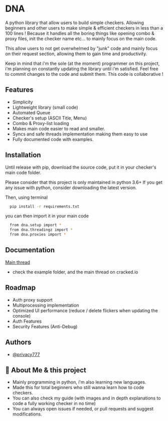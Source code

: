 
# DNA

A python library that allow users to build simple checkers. Allowing beginners and other users to make simple & efficient checkers in less than a 100 lines !
Because it handles all the boring things like opening combo & proxy files, init the checker name etc... to mainly focus on the main code.

This allow users to not get overwhelmed by "junk" code and mainly focus on their request section, allowing them to gain time and productivity.

Keep in mind that i'm the sole (at the moment) programmer on this project, i'm planning on constantly updating the library until i'm satisfied. Feel free to commit changes to the code and submit them. This code is collaborative !



## Features

- Simplicity
- Lightweight library (small code)
- Automated Queue
- Checker's setup (ASCII Title, Menu)
- Combo & Proxy-list loading
- Makes main code easier to read and smaller.
- Syncs and safe threads implementation making them easy to use
- Fully documented code with examples.


## Installation

Until release with pip, download the source code, put it in your checker's main code folder.

Please consider that this project is only maintained in python 3.6+ If you get any issue with python, consider downloading the latest version.


Then, using terminal
```bash
  pip install -r requirements.txt
```
you can then import it in your main code
```bash
  from dna.setup import *
  from dna.threadingz import *
  from dna.proxies import *
```
## Documentation

[Main thread](https://linktodocumentation)
- check the example folder, and the main thread on cracked.io


## Roadmap

- Auth proxy support
- Multiprocessing implementation
- Optimized UI performance (reduce / delete flickers when updating the console)
- Auth Features
- Security Features (Anti-Debug)


## Authors

- [@privacy777](https://github.com/privacy777)



## 🚀 About Me & this project
- Mainly programming in python, i'm also learning new languages.
- Made this for total beginners who still wanna learn how to code checkers.
- You can also check my guide (with images and in depth explanations to code a fully working checker in no time)
- You can always open issues if needed, or pull requests and suggest modifications.



